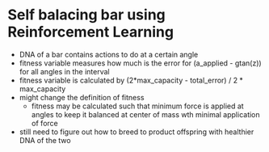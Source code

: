 # Self balacing bar using Reinforcement Learning

- DNA of a bar contains actions to do at a certain angle
- fitness variable measures how much is the error for (a_applied - gtan(z)) for all angles in the interval
- fitness variable is calculated by (2*max_capacity - total_error) / 2 * max_capacity
- might change the definition of fitness 
    - fitness may be calculated such that minimum force is applied at angles to keep it balanced at center of mass wth minimal application of force
- still need to figure out how to breed to product offspring with healthier DNA of the two
